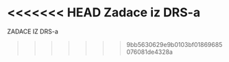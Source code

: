 <<<<<<< HEAD
Zadace iz DRS-a
=======
ZADACE IZ DRS-a 
>>>>>>> 9bb5630629e9b0103bf01869685076081de4328a
